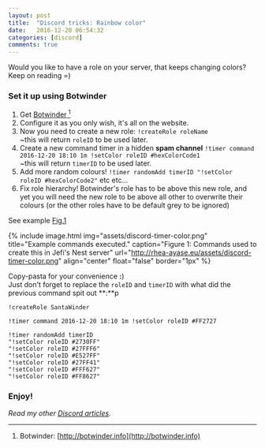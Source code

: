 ```yaml
---
layout: post
title:  "Discord tricks: Rainbow color"
date:   2016-12-20 06:54:32
categories: [discord]
comments: true
---
```

Would you like to have a role on your server, that keeps changing colors? Keep on reading =)

### Set it up using Botwinder

1. Get [Botwinder<sup> 1</sup>](http://botwinder.info)
2. Configure it as you only wish, it's all on the website.
3. Now you need to create a new role: `!createRole roleName`
<br />~this will return `roleID` to be used later.
4. Create a new command timer in a hidden **spam channel** `!timer command 2016-12-20 18:10 1m !setColor roleID #hexColorCode1`
<br />~this will return `timerID` to be used later.
5. Add more random colours! `!timer randomAdd timerID "!setColor roleID #hexColorCode2"` etc etc...
6. Fix role hierarchy! Botwinder's role has to be above this new role, and yet you will need the new role to be above all other to overwrite their colours (or the other roles have to be default grey to be ignored)

See example [Fig.1]({{site.url}}/assets/discord-timer-color.png)

<!--more-->

{% include image.html
  img="assets/discord-timer-color.png"
  title="Example commands executed."
  caption="Figure 1: Commands used to create this in Jefi's Nest server"
  url="http://rhea-ayase.eu/assets/discord-timer-color.png"
  align="center"
  float="false"
  border="1px"
%}

Copy-pasta for your convenience **:**)
<br />Just don't forget to replace the `roleID` and `timerID` with what did the previous command spit out **:**p

```
!createRole SantaWinder

!timer command 2016-12-20 18:10 1m !setColor roleID #FF2727

!timer randomAdd timerID
"!setColor roleID #2730FF"
"!setColor roleID #27FFF6"
"!setColor roleID #E527FF"
"!setColor roleID #27FF41"
"!setColor roleID #FFF627"
"!setColor roleID #FF8627"
```

### Enjoy!

_Read my other [Discord articles]({{site.url}}/categories)._

------------

1) Botwinder: [http://botwinder.info](http://botwinder.info)

